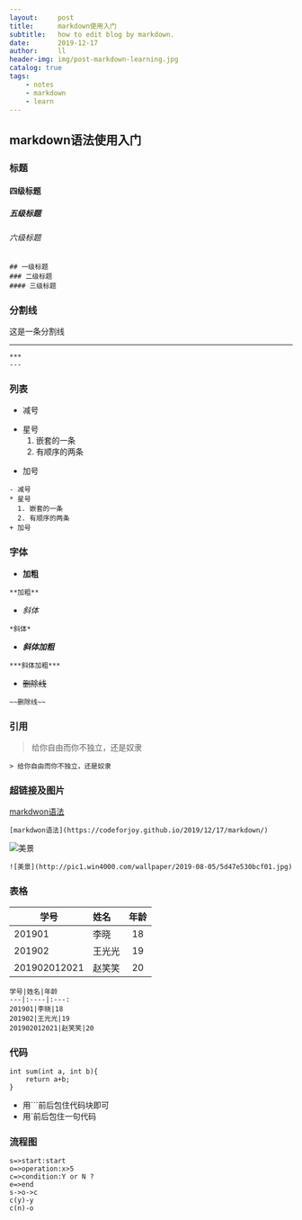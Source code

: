 ```yaml
---
layout:     post
title:      markdown使用入门
subtitle:   how to edit blog by markdown.
date:       2019-12-17
author:     ll
header-img: img/post-markdown-learning.jpg
catalog: true
tags:
    - notes
    - markdown
    - learn
---
```

## markdown语法使用入门

### 标题

#### 四级标题
##### 五级标题 
###### 六级标题
```
## 一级标题 
### 二级标题
#### 三级标题 
```

### 分割线
这是一条分割线
***

```
***
---
```

### 列表
- 减号
* 星号
  1. 嵌套的一条
  2. 有顺序的两条
+ 加号
```
- 减号
* 星号
  1. 嵌套的一条
  2. 有顺序的两条
+ 加号
```

### 字体
- **加粗**
```
**加粗**
```
- *斜体*
```
*斜体*
```
- ***斜体加粗***
```
***斜体加粗***
```
- ~~删除线~~
```
~~删除线~~
```
### 引用
> 给你自由而你不独立，还是奴隶
```
> 给你自由而你不独立，还是奴隶
```

### 超链接及图片
[markdwon语法](https://codeforjoy.github.io/2019/12/17/markdown/)
```
[markdwon语法](https://codeforjoy.github.io/2019/12/17/markdown/)
```

![美景](http://pic1.win4000.com/wallpaper/2019-08-05/5d47e530bcf01.jpg)

```
![美景](http://pic1.win4000.com/wallpaper/2019-08-05/5d47e530bcf01.jpg)
```


### 表格

学号|姓名|年龄
---|:----|:---:
201901|李晓|18
201902|王光光|19
201902012021|赵笑笑|20

```
学号|姓名|年龄
---|:----|:---:
201901|李晓|18
201902|王光光|19
201902012021|赵笑笑|20
```
### 代码
```
int sum(int a, int b){
    return a+b;
}
```
- 用```前后包住代码块即可
- 用`前后包住一句代码
### 流程图

```flow 
s=>start:start
o=>operation:x>5
c=>condition:Y or N ?
e=>end
s->o->c
c(y)-y
c(n)-o
```













